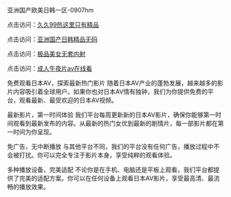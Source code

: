 亚洲国产欧美日韩一区-0907hm

点击访问：<a href="https://heiliaoll4qsx.pages.dev">久久99热这里只有精品</a>

点击访问：<a href="https://heiliaozj3tjd.pages.dev">亚洲国产日韩精品无码</a>

点击访问：<a href="https://heiliaoow5kzm.pages.dev">极品美女无套内射</a>

点击访问：<a href="https://heiliao2dmwwy.pages.dev">成人午夜片av在线看</a>


免费观看日本AV，探索最新热门影片
随着日本AV产业的蓬勃发展，越来越多的影片内容吸引着全球用户。如果你也对日本AV情有独钟，我们为你提供免费的平台，观看最新、最受欢迎的日本AV视频。

最新影片，第一时间体验
我们平台每周更新新的日本AV影片，确保你能够第一时间观看到最新发布的内容。从最新的热门女优到最新的剧情片，每一部影片都在第一时间为你呈现。

免广告，无中断播放
与其他平台不同，我们的平台没有任何广告，播放过程中不会被打扰。你可以完全专注于影片本身，享受纯粹的观看体验。

多种播放设备，完美适配
不论你是在手机、电脑还是平板上观看，我们平台都提供了完美的适配方案。你可以在任何设备上观看日本AV影片，享受最高清、最流畅的播放效果。

<span style="display:none;">[Canonical link]( ）</span>
